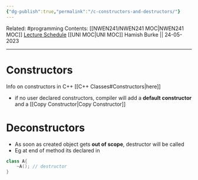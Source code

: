 ```yaml
---
{"dg-publish":true,"permalink":"/c-constructors-and-destructors/"}
---
```


Related: #programming 
Contents: [[NWEN241/NWEN241 MOC\|NWEN241 MOC]]
[Lecture Schedule](https://ecs.wgtn.ac.nz/Courses/NWEN241_2023T1/LectureSchedule)
[[UNI MOC\|UNI MOC]]
Hamish Burke || 24-05-2023
***

# Constructors

Info on constructors in C++ [[C++ Classes#Constructors\|here]]

- if no user declared constructors, compiler will add a **default constructor** and a [[Copy Constructor\|Copy Constructor]]

# Deconstructors

- As soon as created object gets **out of scope**, destructor will be called
- Eg at end of method its declared in

```C++
class A{
	~A(); // destructor
}
```